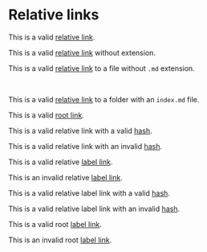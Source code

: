 # Relative links

This is a valid [relative link](./absolute-links.md).

This is a valid [relative link](./absolute-links) without extension.

This is a valid [relative link](../assets/not-md.txt) to a file without `.md` extension.

![This is an image](../assets/pixel.png)

This is a valid [relative link](./folder-link) to a folder with an `index.md` file.

This is a valid [root link](/fixtures/mdfile/absolute-links.md).

This is a valid relative link with a valid [hash](./valid-internal.md#elementelement-type).

This is a valid relative link with an invalid [hash](./valid-internal.md#canevaluatescript).

This is a valid relative [label link][relative link].

This is an invalid relative [label link][relative link2].

This is a valid relative label link with a valid [hash][relative link3].

This is a valid relative label link with an invalid [hash][relative link4].

This is a valid root [label link][root link5].

This is an invalid root [label link][root link6].

[relative link]: ./invalid-internal.md
[relative link2]: ./invalid.md
[relative link3]: ../mdfile/valid-internal.md#elementelement-type
[relative link4]: ../mdfile/valid-internal.md#canevaluatescript
[root link5]: /fixtures/mdfile/valid-internal.md
[root link6]: /invalid-root.md
